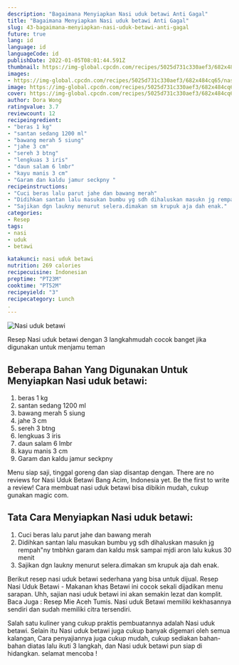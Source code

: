```yaml
---
description: "Bagaimana Menyiapkan Nasi uduk betawi Anti Gagal"
title: "Bagaimana Menyiapkan Nasi uduk betawi Anti Gagal"
slug: 43-bagaimana-menyiapkan-nasi-uduk-betawi-anti-gagal
future: true
lang: id
language: id
languageCode: id
publishDate: 2022-01-05T08:01:44.591Z 
thumbnail: https://img-global.cpcdn.com/recipes/5025d731c330aef3/682x484cq65/nasi-uduk-betawi-foto-resep-utama.png
images:
- https://img-global.cpcdn.com/recipes/5025d731c330aef3/682x484cq65/nasi-uduk-betawi-foto-resep-utama.png
image: https://img-global.cpcdn.com/recipes/5025d731c330aef3/682x484cq65/nasi-uduk-betawi-foto-resep-utama.png
cover: https://img-global.cpcdn.com/recipes/5025d731c330aef3/682x484cq65/nasi-uduk-betawi-foto-resep-utama.png
author: Dora Wong
ratingvalue: 3.7
reviewcount: 12
recipeingredient:
- "beras 1 kg"
- "santan sedang 1200 ml"
- "bawang merah 5 siung"
- "jahe 3 cm"
- "sereh 3 btng"
- "lengkuas 3 iris"
- "daun salam 6 lmbr"
- "kayu manis 3 cm"
- "Garam dan kaldu jamur seckpny "
recipeinstructions:
- "Cuci beras lalu parut jahe dan bawang merah"
- "Didihkan santan lalu masukan bumbu yg sdh dihaluskan masukn jg rempah&#34;ny tmbhkn garam dan kaldu msk sampai mjdi aron lalu kukus 30 menit"
- "Sajikan dgn laukny menurut selera.dimakan sm krupuk aja dah enak."
categories:
- Resep
tags:
- nasi
- uduk
- betawi

katakunci: nasi uduk betawi 
nutrition: 269 calories
recipecuisine: Indonesian
preptime: "PT23M"
cooktime: "PT52M"
recipeyield: "3"
recipecategory: Lunch
. 
---
```



![Nasi uduk betawi](https://img-global.cpcdn.com/recipes/5025d731c330aef3/682x484cq65/nasi-uduk-betawi-foto-resep-utama.png)

Resep Nasi uduk betawi    dengan 3 langkahmudah cocok banget jika digunakan untuk menjamu teman

<!--inarticleads1-->

## Beberapa Bahan Yang Digunakan Untuk Menyiapkan Nasi uduk betawi:

1. beras 1 kg
1. santan sedang 1200 ml
1. bawang merah 5 siung
1. jahe 3 cm
1. sereh 3 btng
1. lengkuas 3 iris
1. daun salam 6 lmbr
1. kayu manis 3 cm
1. Garam dan kaldu jamur seckpny 

Menu siap saji, tinggal goreng dan siap disantap dengan. There are no reviews for Nasi Uduk Betawi Bang Acim, Indonesia yet. Be the first to write a review! Cara membuat nasi uduk betawi bisa dibikin mudah, cukup gunakan magic com. 

<!--inarticleads2-->

## Tata Cara Menyiapkan Nasi uduk betawi:

1. Cuci beras lalu parut jahe dan bawang merah
1. Didihkan santan lalu masukan bumbu yg sdh dihaluskan masukn jg rempah&#34;ny tmbhkn garam dan kaldu msk sampai mjdi aron lalu kukus 30 menit
1. Sajikan dgn laukny menurut selera.dimakan sm krupuk aja dah enak.


Berikut resep nasi uduk betawi sederhana yang bisa untuk dijual. Resep Nasi Uduk Betawi - Makanan khas Betawi ini cocok sekali dijadikan menu sarapan. Uhh, sajian nasi uduk betawi ini akan semakin lezat dan komplit. Baca Juga : Resep Mie Aceh Tumis. Nasi uduk Betawi memiliki kekhasannya sendiri dan sudah memiliki citra tersendiri. 

Salah satu kuliner yang cukup praktis pembuatannya adalah  Nasi uduk betawi. Selain itu  Nasi uduk betawi  juga cukup banyak digemari oleh semua kalangan, Cara penyajiannya juga cukup mudah, cukup sediakan bahan-bahan diatas lalu ikuti 3 langkah, dan  Nasi uduk betawi  pun siap di hidangkan. selamat mencoba !
